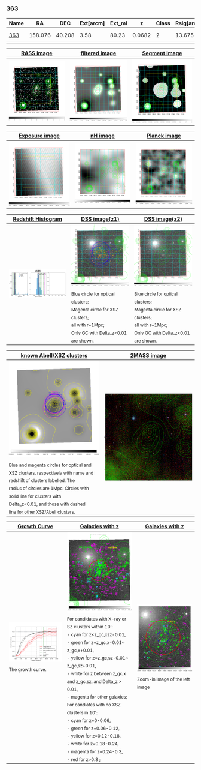 <div STYLE="page-break-after: always;"></div>

### 363

|Name          |RA          |DEC      | Ext[arcm] | Ext_ml | z    | Class| Rsig[arcmin] | CRsig[c/s] | CR500[c/s] | R500[Mpc] |L500[erg/s]|F500[erg/s/cm^2]| M500[Msun]|Tx[keV]|beta|GC(XSZ,Delta_z<0.01)| GC(OPT,Delta_z<0.01)|GC|alias|
|--------------|------------|------------|---|---|-----------|--------|------|------|----|----|----|----|----|----|----|----|----|----|---|
|[363](script/363.md)     | 158.076       | 40.208       | 3.58    | 80.23   | 0.0682 | 2   | 13.675 |0.248 |0.238 |0.791 |5.182e+43 |4.590e-12 |1.503e+14 |2.813 |1.060 |L03, |Wen, N, |MCXC, L03, |k444|

|[RASS image](../image/363/363_img.pdf)|[filtered image](../image/363/363_fil.pdf)|[Segment image](../image/363/363_seg.pdf)|
|-------------------|--------------------|-------------------|
| <img src="../image/363/363_img.png" width="300">  | <img src="../image/363/363_fil.png" width="300">   | <img src="../image/363/363_seg.png" width="300">  |

|[Exposure image](../image/363/363_mex.pdf)| [nH image](../image/363/363_nh.pdf)| [Planck image](../image/363/363_p.pdf)|
|-------------------|--------------------|-------------------|
|<img src="../image/363/363_mex.png" width="300">   | <img src="../image/363/363_nh.png" width="300">    | <img src="../image/363/363_p.png" width="300"> |

|[Redshift Histogram](../image/363/363_zg.pdf) | [DSS image(z1)](../image/363/363_dss_z1.pdf)      |  [DSS image(z2)](../image/363/363_dss_z2.pdf)    |
|-------------------|--------------------|-------------------|
|<img src="../image/363/363_zg.png" width="300"> |<img src="../image/363/363_dss_z1.png" width="300"> <sub><br>Blue circle for optical clusters; <br>Magenta circle for XSZ clusters; <br>all with r=1Mpc; <br>Only GC with Delta_z<0.01 are shown. </sub>| <img src="../image/363/363_dss_z2.png" width="300"><sub><br>Blue circle for optical clusters; <br>Magenta circle for XSZ clusters; <br>all with r=1Mpc; <br>Only GC with Delta_z<0.01 are shown. </sub> |

|[known Abell/XSZ clusters](../image/363/363_m.pdf) | [2MASS image](../image/363/363_2mass.pdf)      |
|-------------------|-------------------|
|<img src=../image/363/363_m.png width="300"> <sub><br>Blue and magenta circles for optical and <br>XSZ clusters, respectively with name and <br>redshift of clusters labelled. The <br>radius of circles are 1Mpc. Circles with <br>solid line for clusters with <br>Delta_z<0.01, and those with dashed <br>line for other XSZ/Abell clusters.        </sub>|<img src="../image/363/363_2mass.png" width="300">  |

|[Growth Curve](../image/363/363_gca_all.png) |[Galaxies with z](../image/363/363_opt_ned.pdf) |[Galaxies with z](../image/363/363_opt_ned_zoom.pdf) |
|-------------------|-------------------|-------------------|
| <img src="../image/363/363_gca_all.png" width="300"> <sub><br>The growth curve.</sub>| <img src=../image/363/363_opt_ned.png width="300"> <br><sub> For candidates with X-ray or SZ clusters within 10': <br> - cyan for z<z_gc,xsz-0.01, <br> - green for z=z_gc,x-0.01~ z_gc,x+0.01, <br> - yellow for z=z_gc,sz-0.01~ z_gc,sz+0.01, <br> - white for z between z_gc,x and z_gc,sz, and Delta_z > 0.01, <br> - magenta for other galaxies; <br>For candiates with no XSZ clusters in 10': <br> - cyan for z=0-0.06, <br> - green for z=0.06-0.12, <br> - yellow for z=0.12-0.18, <br> - white for z=0.18-0.24, <br> - magenta for z=0.24-0.3, <br> - red for z>0.3 ;  </sub>|<img src=../image/363/363_opt_ned_zoom.png width="300">  <br><sub> Zoom-in image of the left image</sub>|




